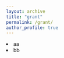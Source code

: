```yaml
---
layout: archive
title: "grant"
permalink: /grant/
author_profile: true
---
```


<li> aa </li>
<li> bb </li>
